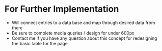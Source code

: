 # For Further Implementation
- Will connect entries to a data base and map through desired data from there
- Be sure to complete media queries / design for under 600px
- Contact me if you have any question about this concept for redesigning the basic table for the page